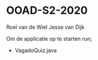 # OOAD-S2-2020
Roel van de Wiel
Jesse van Dijk

Om de applicatie op te starten run;
- VagadoQuiz.java
